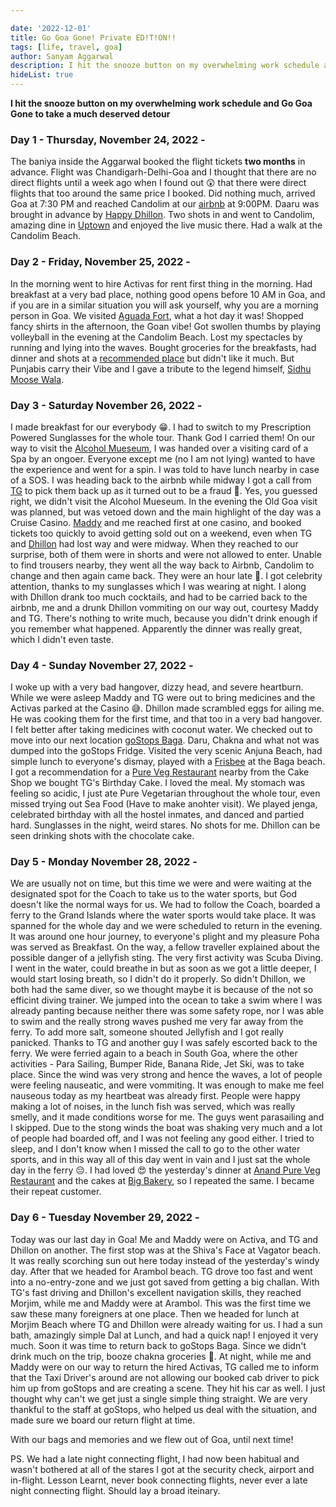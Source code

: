 ```yaml
---

date: '2022-12-01'
title: Go Goa Gone! Private ED!T!ON!!
tags: [life, travel, goa]
author: Sanyam Aggarwal
description: I hit the snooze button on my overwhelming work schedule and Go Goa Gone to take a much deserved detour
hideList: true
---
```


**I hit the snooze button on my overwhelming work schedule and Go Goa Gone to take a much deserved detour**

### Day 1 - Thursday, November 24, 2022 -
The baniya inside the Aggarwal booked the flight tickets **two months** in advance. Flight was Chandigarh-Delhi-Goa and I thought that there are no direct flights until a week ago when I found out 😲 that there were direct flights that too around the same price I booked. Did nothing much, arrived Goa at 7:30 PM and reached Candolim at our [airbnb](https://www.airbnb.co.in/rooms/53588509?check_in=2023-01-29&check_out=2023-02-03&guests=1&adults=8&s=67&unique_share_id=74f7e97d-209d-47fe-b81d-f025ef0f012e) at 9:00PM. Daaru was brought in advance by [Happy Dhillon](https://www.linkedin.com/in/dhillon-harpreet/). Two shots in and went to Candolim, amazing dine in [Uptown](https://www.instagram.com/uptowngoa) and enjoyed the live music there. Had a walk at the Candolim Beach.

### Day 2 - Friday, November 25, 2022 -
In the morning went to hire Activas for rent first thing in the morning. Had breakfast at a very bad place, nothing good opens before 10 AM in Goa, and if you are in a similar situation you will ask yourself, why you are a morning person in Goa. We visited [Aguada Fort](https://en.wikipedia.org/wiki/Fort_Aguada), what a hot day it was! Shopped fancy shirts in the afternoon, the Goan vibe! Got swollen thumbs by playing volleyball in the evening at the Candolim Beach. Lost my spectacles by running and lying into the waves. Bought groceries for the breakfasts, had dinner and shots at a [recommended place](https://www.zomato.com/goa/inferno-candolim) but didn't like it much. But Punjabis carry their Vibe and I gave a tribute to the legend himself, [Sidhu Moose Wala](https://en.wikipedia.org/wiki/Sidhu_Moose_Wala).

### Day 3 - Saturday November 26, 2022 -
I made breakfast for our everybody 😁. I had to switch to my Prescription Powered Sunglasses for the whole tour. Thank God I carried them! On our way to visit the [Alcohol Mueseum](https://www.instagram.com/alcoholmuseum), I was handed over a visiting card of a Spa by an ongoer. Everyone except me (no I am not lying) wanted to have the experience and went for a spin. I was told to have lunch nearby in case of a SOS. I was heading back to the airbnb while midway I got a call from [TG](https://www.linkedin.com/in/tarungupta2811/) to pick them back up as it turned out to be a fraud 🤣.
Yes, you guessed right, we didn't visit the Alcohol Mueseum.
In the evening the Old Goa visit was planned, but was vetoed down and the main highlight of  the day was a Cruise Casino. [Maddy](https://www.linkedin.com/in/ankitgoyal1125) and me reached first at one casino, and booked tickets too quickly to avoid getting sold out on a weekend, even when TG and [Dhillon](https://www.linkedin.com/in/dhillon-harpreet/) had lost way and were midway. When they reached to our surprise, both of them were in shorts and were not allowed to enter. Unable to find trousers nearby, they went all the way back to Airbnb, Candolim  to change and then again came back. They were an hour late 🫡. I got celebrity attention, thanks to my sunglasses which I was wearing at night. I along with Dhillon drank too much cocktails, and had to be carried back to the airbnb, me and a drunk Dhillon vommiting on our way out, courtesy Maddy and TG. There's nothing to write much, because you didn't drink enough if you remember what happened. Apparently the dinner was really great, which I didn't even taste.

### Day 4 - Sunday November 27, 2022 -
I woke up with a very bad hangover, dizzy head, and severe heartburn. While we were asleep Maddy and TG were out to bring medicines and the Activas parked at the Casino 😅. Dhillon made scrambled eggs for ailing me. He was cooking them for the first time, and that too in a very bad hangover. I felt better after taking medicines with coconut water. We checked out to move into our next location [goStops Baga](https://gostops.com/book-rooms-in-goabaga-hostel/). Daru, Chakna and what not was dumped into the goStops Fridge. Visited the very scenic Anjuna Beach, had simple lunch to everyone's dismay, played with a [Frisbee](https://en.wikipedia.org/wiki/Frisbee) at the Baga beach. I got a recommendation for a [Pure Veg Restaurant](https://goo.gl/maps/et7ASw9YKgiDgBo6A) nearby from the Cake Shop we bought TG's Birthday Cake. I loved the meal. My stomach was feeling so acidic, I just ate Pure Vegetarian throughout the whole tour, even missed trying out Sea Food (Have to make anohter visit). We played jenga, celebrated birthday with all the hostel inmates, and danced and partied hard. Sunglasses in the night, weird stares. No shots for me. Dhillon can be seen drinking shots with the chocolate cake.

### Day 5 - Monday November 28, 2022 -
We are usually not on time, but this time we were and were waiting at the designated spot for the Coach to take us to the water sports, but God doesn't like the normal ways for us. We had to follow the Coach, boarded a ferry to the Grand Islands where the water sports would take place. It was spanned for the whole day and we were scheduled to return in the evening. It was around one hour journey, to everyone's plight and my pleasure Poha was served as Breakfast. On the way, a fellow traveller explained about the possible danger of a jellyfish sting. The very first activity was Scuba Diving. I went in the water, could breathe in but as soon as we got a little deeper, I would start losing breath, so I didn't do it properly. So didn't Dhillon, we both had the same diver, so we thought maybe it is because of the not so efficint diving trainer. We jumped into the ocean to take a swim where I was already panting because neither there was some safety rope, nor I was able to swim and the really strong waves pushed me very far away from the ferry. To add more salt, someone shouted Jellyfish and I got really panicked. Thanks to TG and another guy I was safely escorted back to the ferry.
We were ferried again to a beach in South Goa, where the other activities - Para Sailing, Bumper Ride, Banana Ride, Jet Ski, was to take place. Since the wind was very strong and hence the waves, a lot of people were feeling nauseatic, and were vommiting. It was enough to make me feel nauseous today as my heartbeat was already first. People were happy making a lot of noises, in the lunch fish was served, which was really smelly, and it made conditions worse for me. The guys went parasailing and I skipped. Due to the stong winds the boat was shaking very much and a lot of people had boarded off, and I was not feeling any good either. I tried to sleep, and I don't know when I missed the call to go to the other water sports, and in this way all of this day went in vain and I just sat the whole day in the ferry 😔.
I had loved 😍 the yesterday's dinner at [Anand Pure Veg Restaurant]((https://goo.gl/maps/et7ASw9YKgiDgBo6A)) and the cakes at [Big Bakery](https://goo.gl/maps/fkbHucYEfMa7jZ889), so I repeated the same. I became their repeat customer.
### Day 6 - Tuesday November 29, 2022 -
Today was our last day in Goa! Me and Maddy were on Activa, and TG and Dhillon on another. The first stop was at the Shiva's Face at Vagator beach. It was really scorching sun out here today instead of the yesterday's windy day.
After that we headed for Arambol beach. TG drove too fast and went into a no-entry-zone and we just got saved from getting a big challan. With TG's fast driving and Dhillon's excellent navigation skills, they reached Morjim, while me and Maddy were at Arambol. This was the first time we saw these many foreigners at one place.
Then we headed for lunch at Morjim Beach where TG and Dhillon were already waiting for us. I had a sun bath, amazingly simple Dal at Lunch, and had a quick nap! I enjoyed it very much.
Soon it was time to return back to goStops Baga.
Since we didn't drink much on the trip, booze chakna groceries 🥲.
At night, while me and Maddy were on our way to return the hired Activas, TG called me to inform that the Taxi Driver's around are not allowing our booked cab driver to pick him up from goStops and are creating a scene. They hit his car as well. I just thought why can't we get just a single simple thing straight.
We are very thankful to the staff at goStops, who helped us deal with the situation, and made sure we board our return flight at time.

With our bags and memories and we flew out of Goa, until next time!

PS. We had a late night connecting flight, I had now been habitual and wasn't bothered at all of the stares I got at the security check, airport and in-flight. Lesson Learnt, never book connecting flights, never ever a late night connecting flight. Should lay a broad iteinary.